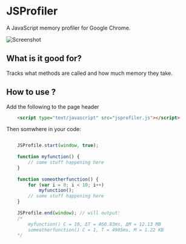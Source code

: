 ﻿# JSProfiler

A JavaScript memory profiler for Google Chrome.

![Screenshot](https://raw.github.com/cthackers/JSProfiler/master/screenshot.png)

## What is it good for?

Tracks what methods are called and how much memory they take.

## How to use ?

Add the following to the page header

```html
	<script type="text/javascript" src="jsprofiler.js"></script>
```

Then somwhere in your code:

```javascript

	JSProfile.start(window, true);
	
	function myfunction() {
	    // some stuff happening here
	}
	
	function someotherfunction() {
		for (var i = 0; i < 10; i++)
			myfunction();
	    // some stuff happening here
	}
	
	JSProfile.end(window); // will output:
	/*
		myfunction() C = 10, ΔT = 460.83ms, ΔM = 12.13 MB
		someotherfunction() C = 1, T = 4905ms, M = 1.22 KB
	*/
	
```